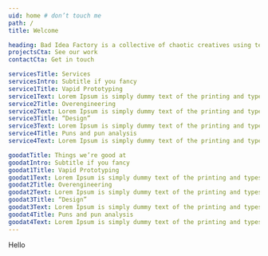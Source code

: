 ```yaml
---
uid: home # don’t touch me
path: /
title: Welcome

heading: Bad Idea Factory is a collective of chaotic creatives using technology to make people thinking face emoji. We have been working in this space for hundreds of thousands of years.
projectsCta: See our work
contactCta: Get in touch

servicesTitle: Services
servicesIntro: Subtitle if you fancy
service1Title: Vapid Prototyping
service1Text: Lorem Ipsum is simply dummy text of the printing and typesetting industry. Lorem Ipsum has been the industry's standard dummy text ever since the 1500s.
service2Title: Overengineering
service2Text: Lorem Ipsum is simply dummy text of the printing and typesetting industry. Lorem Ipsum has been the industry's standard dummy text ever since the 1500s.
service3Title: “Design”
service3Text: Lorem Ipsum is simply dummy text of the printing and typesetting industry. Lorem Ipsum has been the industry's standard dummy text ever since the 1500s.
service4Title: Puns and pun analysis
service4Text: Lorem Ipsum is simply dummy text of the printing and typesetting industry. Lorem Ipsum has been the industry's standard dummy text ever since the 1500s.

goodatTitle: Things we’re good at
goodatIntro: Subtitle if you fancy
goodat1Title: Vapid Prototyping
goodat1Text: Lorem Ipsum is simply dummy text of the printing and typesetting industry. Lorem Ipsum has been the industry's standard dummy text ever since the 1500s.
goodat2Title: Overengineering
goodat2Text: Lorem Ipsum is simply dummy text of the printing and typesetting industry. Lorem Ipsum has been the industry's standard dummy text ever since the 1500s.
goodat3Title: “Design”
goodat3Text: Lorem Ipsum is simply dummy text of the printing and typesetting industry. Lorem Ipsum has been the industry's standard dummy text ever since the 1500s.
goodat4Title: Puns and pun analysis
goodat4Text: Lorem Ipsum is simply dummy text of the printing and typesetting industry. Lorem Ipsum has been the industry's standard dummy text ever since the 1500s.
---
```


Hello
